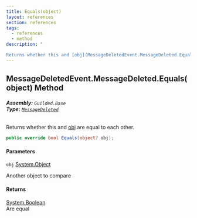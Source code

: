 ```yaml
---
title: Equals(object)
layout: references
section: references
tags:
  - references
  - method
description: "

Returns whether this and [obj](MessageDeletedEvent.MessageDeleted.Equals(object)#Guilded.Base.Events.MessageDeletedEvent.MessageDeleted.Equals(object).obj 'Guilded.Base.Events.MessageDeletedEvent.MessageDeleted.Equals(object).obj') are equal to each other."
---
```


## MessageDeletedEvent.MessageDeleted.Equals(object) Method
###### **Assembly:** `Guilded.Base`<br/>**Type:** [`MessageDeleted`](MessageDeletedEvent.MessageDeleted 'Guilded.Base.Events.MessageDeletedEvent.MessageDeleted')

Returns whether this and [obj](MessageDeletedEvent.MessageDeleted.Equals(object)#Guilded.Base.Events.MessageDeletedEvent.MessageDeleted.Equals(object).obj 'Guilded.Base.Events.MessageDeletedEvent.MessageDeleted.Equals(object).obj') are equal to each other.

```csharp
public override bool Equals(object? obj);
```
#### Parameters

<a name='Guilded.Base.Events.MessageDeletedEvent.MessageDeleted.Equals(object).obj'></a>

`obj` [System.Object](https://docs.microsoft.com/en-us/dotnet/api/System.Object 'System.Object')

Another object to compare

#### Returns
[System.Boolean](https://docs.microsoft.com/en-us/dotnet/api/System.Boolean 'System.Boolean')  
Are equal